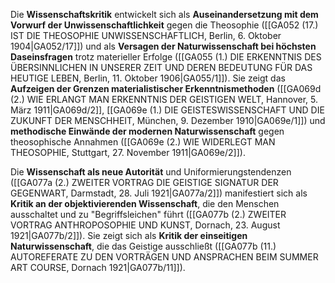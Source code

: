 
Die **Wissenschaftskritik** entwickelt sich als **Auseinandersetzung mit dem Vorwurf der Unwissenschaftlichkeit** gegen die Theosophie ([[GA052 (17.) IST DIE THEOSOPHIE UNWISSENSCHAFTLICH, Berlin, 6. Oktober 1904|GA052/17]]) und als **Versagen der Naturwissenschaft bei höchsten Daseinsfragen** trotz materieller Erfolge ([[GA055 (1.) DIE ERKENNTNIS DES ÜBERSINNLICHEN IN UNSERER ZEIT UND DEREN BEDEUTUNG FÜR DAS HEUTIGE LEBEN, Berlin, 11. Oktober 1906|GA055/1]]). Sie zeigt das **Aufzeigen der Grenzen materialistischer Erkenntnismethoden** ([[GA069d (2.) WIE ERLANGT MAN ERKENNTNIS DER GEISTIGEN WELT, Hannover, 5. März 1911|GA069d/2]], [[GA069e (1.) DIE GEISTESWISSENSCHAFT UND DIE ZUKUNFT DER MENSCHHEIT, München, 9. Dezember 1910|GA069e/1]]) und **methodische Einwände der modernen Naturwissenschaft** gegen theosophische Annahmen ([[GA069e (2.) WIE WIDERLEGT MAN THEOSOPHIE, Stuttgart, 27. November 1911|GA069e/2]]).

Die **Wissenschaft als neue Autorität** und Uniformierungstendenzen ([[GA077a (2.) ZWEITER VORTRAG DIE GEISTIGE SIGNATUR DER GEGENWART, Darmstadt, 28. Juli 1921|GA077a/2]]) manifestiert sich als **Kritik an der objektivierenden Wissenschaft**, die den Menschen ausschaltet und zu "Begriffsleichen" führt ([[GA077b (2.) ZWEITER VORTRAG ANTHROPOSOPHIE UND KUNST, Dornach, 23. August 1921|GA077b/2]]). Sie zeigt sich als **Kritik der einseitigen Naturwissenschaft**, die das Geistige ausschließt ([[GA077b (11.) AUTOREFERATE ZU DEN VORTRÄGEN UND ANSPRACHEN BEIM SUMMER ART COURSE, Dornach 1921|GA077b/11]]).
